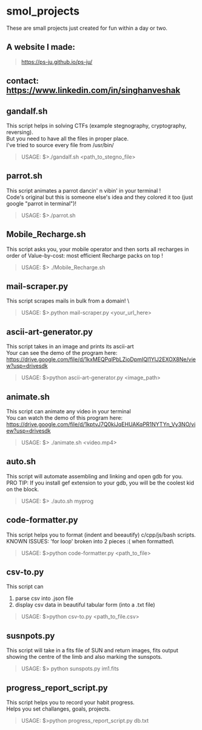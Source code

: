 # **smol_projects**
These are small projects just created for fun within a day or two.

## A website I made: 
>https://ps-ju.github.io/ps-ju/ 
## contact: https://www.linkedin.com/in/singhanveshak

## gandalf.sh
This script helps in solving CTFs (example stegnography, cryptography, reversing).\
But you need to have all the files in proper place.\
I've tried to source every file from /usr/bin/
>USAGE: $>./gandalf.sh <path_to_stegno_file>

## parrot.sh
This script animates a parrot dancin' n vibin' in your terminal ! \
Code's original but this is someone else's idea and they colored it too (just google "parrot in terminal")!
>USAGE: $>./parrot.sh

## Mobile_Recharge.sh
This script asks you, your mobile operator and then sorts all recharges in order of Value-by-cost: most efficient Recharge packs on top !
>USAGE: $> ./Mobile_Recharge.sh

## mail-scraper.py
This script scrapes mails in bulk from a domain! \
>USAGE: $>.python mail-scraper.py <your_url_here>

## ascii-art-generator.py
This script takes in an image and prints its ascii-art\
Your can see the demo of the program here: https://drive.google.com/file/d/1kxMEQPqlPbLZioDpmIQI1YlJ2EXOX8Ne/view?usp=drivesdk
>USAGE: $>python ascii-art-generator.py <image_path>

## animate.sh
This script can animate any video in your terminal\
You can watch the demo of this program here: https://drive.google.com/file/d/1kptvJ7Q0kiJqEHUAKqPR1NYTYn_Vy3NO/view?usp=drivesdk
>USAGE: $> ./animate.sh <video.mp4> 

## auto.sh
This script will automate assembling and linking and open gdb for you.\
PRO TIP: If you install gef extension to your gdb, you will be the coolest kid on the block.
>USAGE: $> ./auto.sh myprog 

## code-formatter.py
This script helps you to format (indent and beeautify) c/cpp/js/bash scripts.\
KNOWN ISSUES: 'for loop' broken into 2 pieces :( when formatted\
>USAGE: $>python code-formatter.py <path_to_file>

## csv-to.py
This script can
  1) parse csv into .json file
  2) display csv data in beautiful tabular form (into a .txt file)
>USAGE: $>python csv-to.py <path_to_file.csv>

## susnpots.py
This script will take in a fits file of SUN and return images, fits output
showing the centre of the limb and also marking the sunspots.
>USAGE: $> python sunspots.py im1.fits

## progress_report_script.py
This script helps you to record your habit progress.\
Helps you set challanges, goals, projects.
>USAGE: $>python progress_report_script.py db.txt
